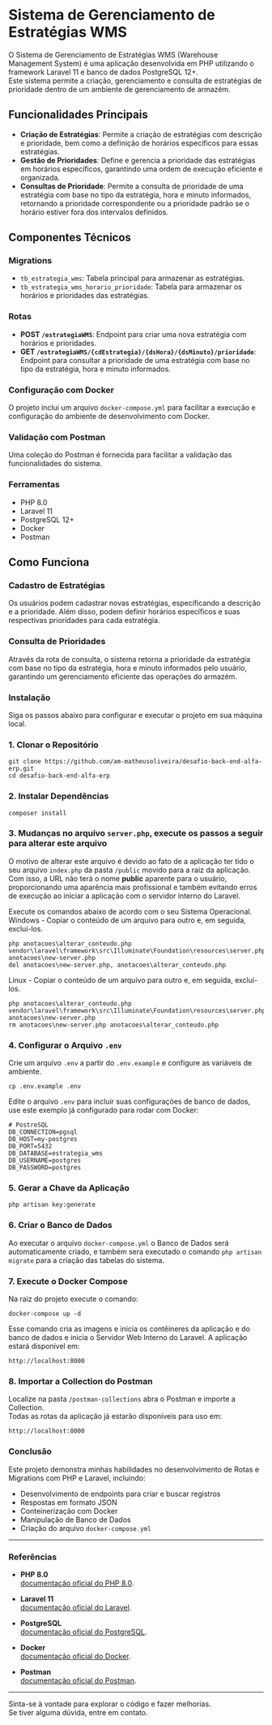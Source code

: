 # Sistema de Gerenciamento de Estratégias WMS

O Sistema de Gerenciamento de Estratégias WMS (Warehouse Management System) é uma aplicação desenvolvida em PHP utilizando o framework Laravel 11 e banco de dados PostgreSQL 12+.<br /> 
Este sistema permite a criação, gerenciamento e consulta de estratégias de prioridade dentro de um ambiente de gerenciamento de armazém.

## Funcionalidades Principais

- **Criação de Estratégias**: Permite a criação de estratégias com descrição e prioridade, bem como a definição de horários específicos para essas estratégias.
- **Gestão de Prioridades**: Define e gerencia a prioridade das estratégias em horários específicos, garantindo uma ordem de execução eficiente e organizada.
- **Consultas de Prioridade**: Permite a consulta de prioridade de uma estratégia com base no tipo da estratégia, hora e minuto informados, retornando a prioridade correspondente ou a prioridade padrão se o horário estiver fora dos intervalos definidos.

## Componentes Técnicos

### Migrations

- `tb_estrategia_wms`: Tabela principal para armazenar as estratégias.
- `tb_estrategia_wms_horario_prioridade`: Tabela para armazenar os horários e prioridades das estratégias.

### Rotas
- **POST `/estrategiaWMS`**: Endpoint para criar uma nova estratégia com horários e prioridades.
- **GET `/estrategiaWMS/{cdEstrategia}/{dsHora}/{dsMinuto}/prioridade`**: Endpoint para consultar a prioridade de uma estratégia com base no tipo da estratégia, hora e minuto informados.

### Configuração com Docker
O projeto inclui um arquivo `docker-compose.yml` para facilitar a execução e configuração do ambiente de desenvolvimento com Docker.

### Validação com Postman
Uma coleção do Postman é fornecida para facilitar a validação das funcionalidades do sistema.

### Ferramentas
* PHP 8.0
* Laravel 11
* PostgreSQL 12+
* Docker
* Postman

## Como Funciona

### Cadastro de Estratégias
Os usuários podem cadastrar novas estratégias, especificando a descrição e a prioridade. Além disso, podem definir horários específicos e suas respectivas prioridades para cada estratégia.

### Consulta de Prioridades
Através da rota de consulta, o sistema retorna a prioridade da estratégia com base no tipo da estratégia, hora e minuto informados pelo usuário, garantindo um gerenciamento eficiente das operações do armazém.

### Instalação
Siga os passos abaixo para configurar e executar o projeto em sua máquina local.

### 1. Clonar o Repositório
```
git clone https://github.com/am-matheusoliveira/desafio-back-end-alfa-erp.git
cd desafio-back-end-alfa-erp
```

### 2. Instalar Dependências
```
composer install
```

### 3. Mudanças no arquivo `server.php`, execute os passos a seguir para alterar este arquivo
O motivo de alterar este arquivo é devido ao fato de a aplicação ter tido o seu arquivo `index.php` da pasta `/public` movido para a raiz da aplicação.<br />
Com isso, a URL não terá o nome **public** aparente para o usuário, proporcionando uma aparência mais profissional e também evitando erros de execução ao iniciar a aplicação com o servidor interno do Laravel.

Execute os comandos abaixo de acordo com o seu Sistema Operacional.<br />
Windows - Copiar o conteúdo de um arquivo para outro e, em seguida, excluí-los.
```
php anotacoes\alterar_conteudo.php vendor\laravel\framework\src\Illuminate\Foundation\resources\server.php anotacoes\new-server.php
del anotacoes\new-server.php, anotacoes\alterar_conteudo.php
```
Linux - Copiar o conteúdo de um arquivo para outro e, em seguida, excluí-los.
```
php anotacoes\alterar_conteudo.php vendor\laravel\framework\src\Illuminate\Foundation\resources\server.php anotacoes\new-server.php
rm anotacoes\new-server.php anotacoes\alterar_conteudo.php
```

### 4. Configurar o Arquivo `.env`
Crie um arquivo `.env` a partir do `.env.example` e configure as variáveis de ambiente.</br>
```
cp .env.example .env
```
Edite o arquivo `.env` para incluir suas configurações de banco de dados, use este exemplo já configurado para rodar com Docker:
```
# PostreSQL
DB_CONNECTION=pgsql
DB_HOST=my-postgres
DB_PORT=5432
DB_DATABASE=estrategia_wms
DB_USERNAME=postgres
DB_PASSWORD=postgres
```

### 5. Gerar a Chave da Aplicação
```
php artisan key:generate
```

### 6. Criar o Banco de Dados
Ao executar o arquivo `docker-compose.yml` o Banco de Dados será automaticamente criado, e também sera executado o comando `php artisan migrate` para a criação das tabelas do sistema.<br>

### 7. Execute o Docker Compose
Na raiz do projeto execute o comando:
```
docker-compose up -d
```
Esse comando cria as imagens e inicia os contêineres da aplicação e do banco de dados e inicia o Servidor Web Interno do Laravel. A aplicação estará disponível em:
```
http://localhost:8000
```

### 8. Importar a Collection do Postman
Localize na pasta `/postman-collections` abra o Postman e importe a Collection.<br>
Todas as rotas da aplicação já estarão disponíveis para uso em:
```
http://localhost:8000
```

### Conclusão
Este projeto demonstra minhas habilidades no desenvolvimento de Rotas e Migrations com PHP e Laravel, incluindo:
* Desenvolvimento de endpoints para criar e buscar registros
* Respostas em formato JSON
* Conteinerização com Docker
* Manipulação de Banco de Dados
* Criação do arquivo `docker-compose.yml`
---

### Referências

- **PHP 8.0**  
  [documentação oficial do PHP 8.0](https://www.php.net/releases/8.0/).

- **Laravel 11**  
  [documentação oficial do Laravel](https://laravel.com/docs).

- **PostgreSQL**  
  [documentação oficial do PostgreSQL](https://www.postgresql.org/docs/).

- **Docker**  
  [documentação oficial do Docker](https://docs.docker.com/).

- **Postman**  
  [documentação oficial do Postman](https://learning.postman.com/docs/getting-started/introduction/).
  
---
Sinta-se à vontade para explorar o código e fazer melhorias.<br>
Se tiver alguma dúvida, entre em contato.

